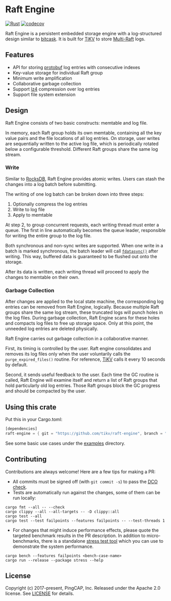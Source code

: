 # Raft Engine

[![Rust](https://github.com/tikv/raft-engine/workflows/Rust/badge.svg?branch=master)](https://github.com/tikv/raft-engine/actions/workflows/rust.yml)
[![codecov](https://codecov.io/gh/tikv/raft-engine/branch/master/graph/badge.svg)](https://app.codecov.io/gh/tikv/raft-engine)

Raft Engine is a persistent embedded storage engine with a log-structured design similar to [bitcask](https://github.com/basho/bitcask). It is built for [TiKV](https://github.com/tikv/tikv) to store [Multi-Raft](https://raft.github.io/) logs.

## Features

- API for storing [protobuf](https://crates.io/crates/protobuf) log entries with consecutive indexes
- Key-value storage for individual Raft group
- Minimum write amplification
- Collaborative garbage collection
- Support [lz4](http://www.lz4.org/) compression over log entries
- Support file system extension

## Design

Raft Engine consists of two basic constructs: memtable and log file.

In memory, each Raft group holds its own memtable, containing all the key value pairs and the file locations of all log entries. On storage, user writes are sequentially written to the active log file, which is periodically rotated below a configurable threshold. Different Raft groups share the same log stream.

### Write

Similar to [RocksDB](https://github.com/facebook/rocksdb), Raft Engine provides atomic writes. Users can stash the changes into a log batch before submitting.

The writing of one log batch can be broken down into three steps:

1. Optionally compress the log entries
2. Write to log file
3. Apply to memtable

At step 2, to group concurrent requests, each writing thread must enter a queue. The first in line automatically becomes the queue leader, responsible for writing the entire group to the log file.

Both synchronous and non-sync writes are supported. When one write in a batch is marked synchronous, the batch leader will call [`fdatasync()`](https://linux.die.net/man/2/fdatasync) after writing. This way, buffered data is guaranteed to be flushed out onto the storage.

After its data is written, each writing thread will proceed to apply the changes to memtable on their own.

### Garbage Collection

After changes are applied to the local state machine, the corresponding log entries can be removed from Raft Engine, logically. Because multiple Raft groups share the same log stream, these truncated logs will punch holes in the log files. During garbage collection, Raft Engine scans for these holes and compacts log files to free up storage space. Only at this point, the unneeded log entries are deleted physically.

Raft Engine carries out garbage collection in a collaborative manner.

First, its timing is controlled by the user. Raft engine consolidates and removes its log files only when the user voluntarily calls the `purge_expired_files()` routine. For reference, [TiKV](https://github.com/tikv/tikv) calls it every 10 seconds by default.

Second, it sends useful feedback to the user. Each time the GC routine is called, Raft Engine will examine itself and return a list of Raft groups that hold particularly old log entries. Those Raft groups block the GC progress and should be compacted by the user.

## Using this crate

Put this in your Cargo.toml:

```rust
[dependencies]
raft-engine = { git = "https://github.com/tikv/raft-engine", branch = "master" }
```

See some basic use cases under the [examples](https://github.com/tikv/raft-engine/tree/master/examples) directory.

## Contributing

Contributions are always welcome! Here are a few tips for making a PR:

- All commits must be signed off (with `git commit -s`) to pass the [DCO check](https://probot.github.io/apps/dco/).
- Tests are automatically run against the changes, some of them can be run locally:

```
cargo fmt --all -- --check
cargo clippy --all --all-targets -- -D clippy::all
cargo test --all
cargo test --test failpoints --features failpoints -- --test-threads 1
```

- For changes that might induce performance effects, please quote the targeted benchmark results in the PR description. In addition to micro-benchmarks, there is a standalone [stress test tool](https://github.com/tikv/raft-engine/tree/master/stress) which you can use to demonstrate the system performance.

```
cargo bench --features failpoints <bench-case-name>
cargo run --release --package stress --help
```

## License

Copyright (c) 2017-present, PingCAP, Inc. Released under the Apache 2.0 license. See [LICENSE](https://github.com/tikv/raft-engine/blob/master/LICENSE) for details.
